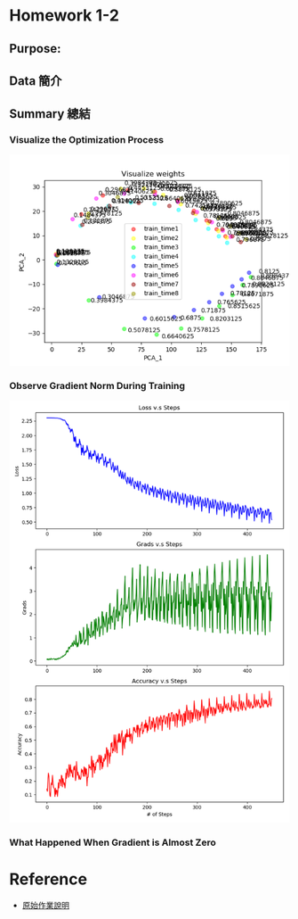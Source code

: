 # Homework 1-2

## Purpose:



## Data 簡介


## Summary 總結

### Visualize the Optimization Process

![](image/visulization_weights.png)

### Observe Gradient Norm During Training

![](image/visulization_grads.png)

### What Happened When Gradient is Almost Zero


# Reference

* [原始作業說明](https://docs.google.com/presentation/d/1siUFXARYRpNiMeSRwgFbt7mZVjkMPhR5od09w0Z8xaU/edit#slide=id.p3)
